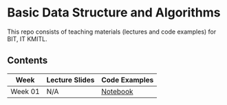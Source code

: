 # Basic Data Structure and Algorithms

This repo consists of teaching materials (lectures and code examples) for BIT, IT KMITL.

## Contents
|Week|Lecture Slides|Code Examples|
|---|---|---|
|Week 01| N/A |[Notebook](https://nbviewer.jupyter.org/github/noswolf/DSA_BIT/blob/master/DSA_Week1.ipynb)|
